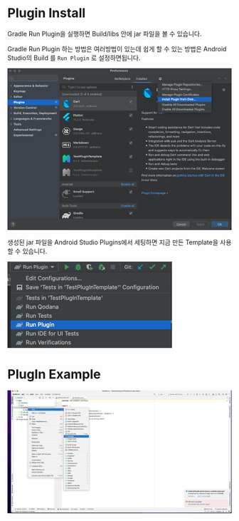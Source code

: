# Plugin Install

Gradle Run Plugin을 실행하면 Build/libs 안에 jar 파일을 볼 수 있습니다.

Gradle Run Plugin 하는 방법은 여러방법이 있는데 쉽게 할 수 있는 방법은 Android Studio의 Build 를 `Run Plugin` 로 설정하면됩니다. 

![스크린샷 2022-10-12 오전 12.37.28.png](./doc/res/1_1.png)

생성된 jar 파일을 Android Studio Plugins에서 세팅하면 지금 만든 Template을 사용할 수 있습니다.

![스크린샷 2022-10-12 오전 12.34.02.png](./doc/res/1_2.png)

# PlugIn Example
![mvvm recyclerview template.gif](./doc/res/mvvm_recyclerview_template.gif)